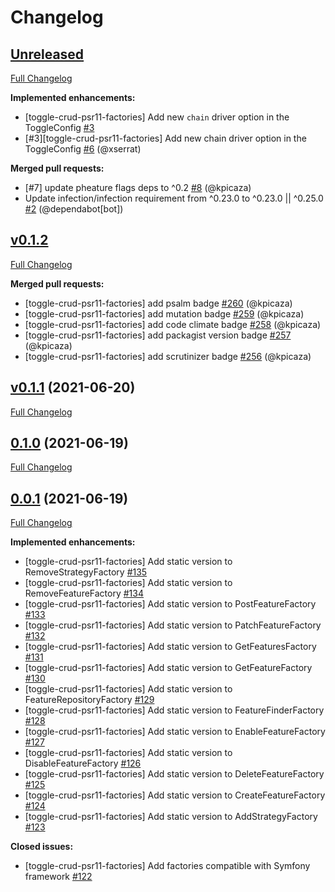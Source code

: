 # Changelog

## [Unreleased](https://github.com/pheature-flags/toggle-crud-psr11-factories/tree/HEAD)

[Full Changelog](https://github.com/pheature-flags/toggle-crud-psr11-factories/compare/v0.1.2...HEAD)

**Implemented enhancements:**

- \[toggle-crud-psr11-factories\] Add  new `chain` driver option in the ToggleConfig [\#3](https://github.com/pheature-flags/toggle-crud-psr11-factories/issues/3)
- \[\#3\]\[toggle-crud-psr11-factories\] Add new chain driver option in the ToggleConfig [\#6](https://github.com/pheature-flags/toggle-crud-psr11-factories/pull/6) (@xserrat)

**Merged pull requests:**

- \[\#7\] update pheature flags deps to ^0.2 [\#8](https://github.com/pheature-flags/toggle-crud-psr11-factories/pull/8) (@kpicaza)
- Update infection/infection requirement from ^0.23.0 to ^0.23.0 || ^0.25.0 [\#2](https://github.com/pheature-flags/toggle-crud-psr11-factories/pull/2) (@dependabot[bot])

## [v0.1.2](https://github.com/pheature-flags/pheature-flags/tree/v0.1.2)

[Full Changelog](https://github.com/pheature-flags/pheature-flags/compare/v0.1.1...v0.1.2)

**Merged pull requests:**

- \[toggle-crud-psr11-factories\] add psalm badge [\#260](https://github.com/pheature-flags/pheature-flags/pull/260) (@kpicaza)
- \[toggle-crud-psr11-factories\] add mutation badge [\#259](https://github.com/pheature-flags/pheature-flags/pull/259) (@kpicaza)
- \[toggle-crud-psr11-factories\] add code climate badge [\#258](https://github.com/pheature-flags/pheature-flags/pull/258) (@kpicaza)
- \[toggle-crud-psr11-factories\] add packagist version badge [\#257](https://github.com/pheature-flags/pheature-flags/pull/257) (@kpicaza)
- \[toggle-crud-psr11-factories\] add scrutinizer badge [\#256](https://github.com/pheature-flags/pheature-flags/pull/256) (@kpicaza)

## [v0.1.1](https://github.com/pheature-flags/pheature-flags/tree/v0.1.1) (2021-06-20)

[Full Changelog](https://github.com/pheature-flags/pheature-flags/compare/0.1.0...v0.1.1)

## [0.1.0](https://github.com/pheature-flags/pheature-flags/tree/0.1.0) (2021-06-19)

[Full Changelog](https://github.com/pheature-flags/pheature-flags/compare/0.0.1...0.1.0)

## [0.0.1](https://github.com/pheature-flags/pheature-flags/tree/0.0.1) (2021-06-19)

[Full Changelog](https://github.com/pheature-flags/pheature-flags/compare/4efde1b91949256bf8d3b3baf7546150ddcc0e90...0.0.1)

**Implemented enhancements:**

- \[toggle-crud-psr11-factories\] Add static version to RemoveStrategyFactory [\#135](https://github.com/pheature-flags/pheature-flags/issues/135)
- \[toggle-crud-psr11-factories\] Add static version to RemoveFeatureFactory  [\#134](https://github.com/pheature-flags/pheature-flags/issues/134)
- \[toggle-crud-psr11-factories\] Add static version to PostFeatureFactory [\#133](https://github.com/pheature-flags/pheature-flags/issues/133)
- \[toggle-crud-psr11-factories\] Add static version to PatchFeatureFactory [\#132](https://github.com/pheature-flags/pheature-flags/issues/132)
- \[toggle-crud-psr11-factories\] Add static version to GetFeaturesFactory [\#131](https://github.com/pheature-flags/pheature-flags/issues/131)
- \[toggle-crud-psr11-factories\] Add static version to GetFeatureFactory [\#130](https://github.com/pheature-flags/pheature-flags/issues/130)
- \[toggle-crud-psr11-factories\] Add static version to FeatureRepositoryFactory [\#129](https://github.com/pheature-flags/pheature-flags/issues/129)
- \[toggle-crud-psr11-factories\] Add static version to FeatureFinderFactory [\#128](https://github.com/pheature-flags/pheature-flags/issues/128)
- \[toggle-crud-psr11-factories\] Add static version to EnableFeatureFactory [\#127](https://github.com/pheature-flags/pheature-flags/issues/127)
- \[toggle-crud-psr11-factories\] Add static version to DisableFeatureFactory [\#126](https://github.com/pheature-flags/pheature-flags/issues/126)
- \[toggle-crud-psr11-factories\] Add static version to DeleteFeatureFactory [\#125](https://github.com/pheature-flags/pheature-flags/issues/125)
- \[toggle-crud-psr11-factories\] Add static version to CreateFeatureFactory [\#124](https://github.com/pheature-flags/pheature-flags/issues/124)
- \[toggle-crud-psr11-factories\] Add static version to AddStrategyFactory [\#123](https://github.com/pheature-flags/pheature-flags/issues/123)

**Closed issues:**

- \[toggle-crud-psr11-factories\] Add factories compatible with Symfony framework [\#122](https://github.com/pheature-flags/pheature-flags/issues/122)
